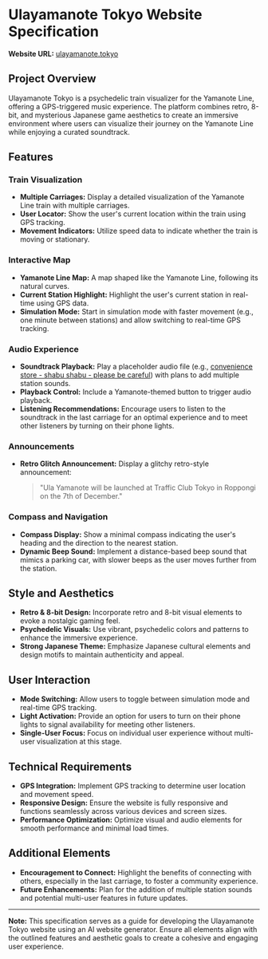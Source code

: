 # Ulayamanote Tokyo Website Specification

**Website URL:** [ulayamanote.tokyo](https://ulayamanote.tokyo)

## Project Overview
Ulayamanote Tokyo is a psychedelic train visualizer for the Yamanote Line, offering a GPS-triggered music experience. The platform combines retro, 8-bit, and mysterious Japanese game aesthetics to create an immersive environment where users can visualize their journey on the Yamanote Line while enjoying a curated soundtrack.

## Features

### Train Visualization
- **Multiple Carriages:** Display a detailed visualization of the Yamanote Line train with multiple carriages.
- **User Locator:** Show the user's current location within the train using GPS tracking.
- **Movement Indicators:** Utilize speed data to indicate whether the train is moving or stationary.

### Interactive Map
- **Yamanote Line Map:** A map shaped like the Yamanote Line, following its natural curves.
- **Current Station Highlight:** Highlight the user's current station in real-time using GPS data.
- **Simulation Mode:** Start in simulation mode with faster movement (e.g., one minute between stations) and allow switching to real-time GPS tracking.

### Audio Experience
- **Soundtrack Playback:** Play a placeholder audio file (e.g., [convenience store - shabu shabu - please be careful](https://github.com/pollinations/ula-yamanote.tokyo/raw/refs/heads/main/convenience%20store%20-%20shabu%20shabu%20-%20please%20be%20careful.mp3)) with plans to add multiple station sounds.
- **Playback Control:** Include a Yamanote-themed button to trigger audio playback.
- **Listening Recommendations:** Encourage users to listen to the soundtrack in the last carriage for an optimal experience and to meet other listeners by turning on their phone lights.

### Announcements
- **Retro Glitch Announcement:** Display a glitchy retro-style announcement:
  > "Ula Yamanote will be launched at Traffic Club Tokyo in Roppongi on the 7th of December."

### Compass and Navigation
- **Compass Display:** Show a minimal compass indicating the user's heading and the direction to the nearest station.
- **Dynamic Beep Sound:** Implement a distance-based beep sound that mimics a parking car, with slower beeps as the user moves further from the station.

## Style and Aesthetics
- **Retro & 8-bit Design:** Incorporate retro and 8-bit visual elements to evoke a nostalgic gaming feel.
- **Psychedelic Visuals:** Use vibrant, psychedelic colors and patterns to enhance the immersive experience.
- **Strong Japanese Theme:** Emphasize Japanese cultural elements and design motifs to maintain authenticity and appeal.

## User Interaction
- **Mode Switching:** Allow users to toggle between simulation mode and real-time GPS tracking.
- **Light Activation:** Provide an option for users to turn on their phone lights to signal availability for meeting other listeners.
- **Single-User Focus:** Focus on individual user experience without multi-user visualization at this stage.

## Technical Requirements
- **GPS Integration:** Implement GPS tracking to determine user location and movement speed.
- **Responsive Design:** Ensure the website is fully responsive and functions seamlessly across various devices and screen sizes.
- **Performance Optimization:** Optimize visual and audio elements for smooth performance and minimal load times.

## Additional Elements
- **Encouragement to Connect:** Highlight the benefits of connecting with others, especially in the last carriage, to foster a community experience.
- **Future Enhancements:** Plan for the addition of multiple station sounds and potential multi-user features in future updates.

---

**Note:** This specification serves as a guide for developing the Ulayamanote Tokyo website using an AI website generator. Ensure all elements align with the outlined features and aesthetic goals to create a cohesive and engaging user experience.
